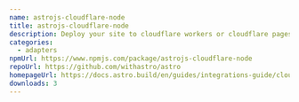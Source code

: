 ```yaml
---
name: astrojs-cloudflare-node
title: astrojs-cloudflare-node
description: Deploy your site to cloudflare workers or cloudflare pages
categories:
  - adapters
npmUrl: https://www.npmjs.com/package/astrojs-cloudflare-node
repoUrl: https://github.com/withastro/astro
homepageUrl: https://docs.astro.build/en/guides/integrations-guide/cloudflare/
downloads: 3
---
```

